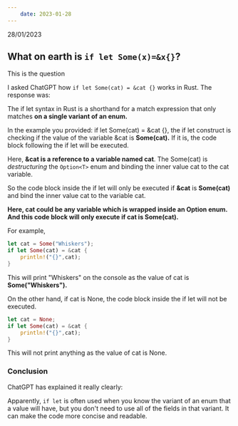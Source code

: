 ```yaml
---
    date: 2023-01-28
---
```

28/01/2023

## What on earth is ```if let Some(x)=&x{}```?

This is the question 

I asked ChatGPT how ```if let Some(cat) = &cat {}``` works in Rust.
The response was:

The if let syntax in Rust is a shorthand for a match expression that only matches **on a single variant of an enum.**

In the example you provided: if let Some(cat) = &cat {}, the if let construct is checking if the value of the variable &cat is **Some(cat).** 
If it is, the code block following the if let will be executed.

Here, **&cat is a reference to a variable named cat**. 
The Some(cat) is *destructuring* the ```Option<T>``` enum and binding the inner value cat to the cat variable.

So the code block inside the if let will only be executed 
if **&cat** is **Some(cat)** and bind the inner value cat to the variable cat.

**Here, cat could be any variable which is wrapped inside an Option enum. 
And this code block will only execute if cat is Some(cat).**

For example,

```Rust
let cat = Some("Whiskers");
if let Some(cat) = &cat {
    println!("{}",cat);
}
```
This will print "Whiskers" on the console as the value of cat is **Some("Whiskers").**

On the other hand, if cat is None, the code block inside the if let will not be executed.

```Rust
let cat = None;
if let Some(cat) = &cat {
    println!("{}",cat);
}
```

This will not print anything as the value of cat is None.

### Conclusion

ChatGPT has explained it really clearly: 

Apparently, ```if let``` is often used when you know the variant of an enum that a value will have, but you don't need to use all of the fields in that variant. It can make the code more concise and readable.
